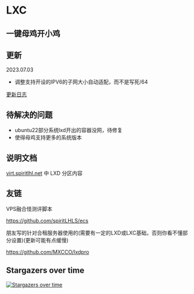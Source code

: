 # LXC

## 一键母鸡开小鸡

## 更新

2023.07.03

- 调整支持开设的IPV6的子网大小自动适配，而不是写死/64

[更新日志](CHANGELOG.md)

## 待解决的问题

- ubuntu22部分系统lxd开出的容器没网，待修复
- 使得母鸡支持更多的系统版本

## 说明文档

[virt.spiritlhl.net](https://virt.spiritlhl.net/) 中 LXD 分区内容

## 友链

VPS融合怪测评脚本

https://github.com/spiritLHLS/ecs

朋友写的针对合租服务器使用的(需要有一定的LXD或LXC基础，否则你看不懂部分设置)(更新可能有点缓慢)

https://github.com/MXCCO/lxdpro

## Stargazers over time

[![Stargazers over time](https://starchart.cc/spiritLHLS/lxc.svg)](https://starchart.cc/spiritLHLS/lxc)

